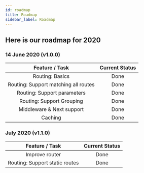 ```yaml
---
id: roadmap
title: Roadmap
sidebar_label: Roadmap
---
```

## Here is our roadmap for 2020

### 14 June 2020 (v1.0.0)


|          **Feature / Task**          	| **Current Status** 	|
|:------------------------------------:	|:--------------------:	|
| Routing: Basics                      	|      Done      	|
| Routing: Support matching all routes 	|      Done      	|
| Routing: Support parameters          	|      Done     	|
| Routing: Support Grouping            	|      Done     	|
| Middleware & Next support            	|      Done      	|
| Caching                           	|      Done      	|


### July 2020 (v1.1.0)


|          **Feature / Task**         	| **Current Status** 	|
|:------------------------------------:	|:--------------------:	|
| Improve router                        |        Done         	|
| Routing: Support static routes        |        Done         	|

